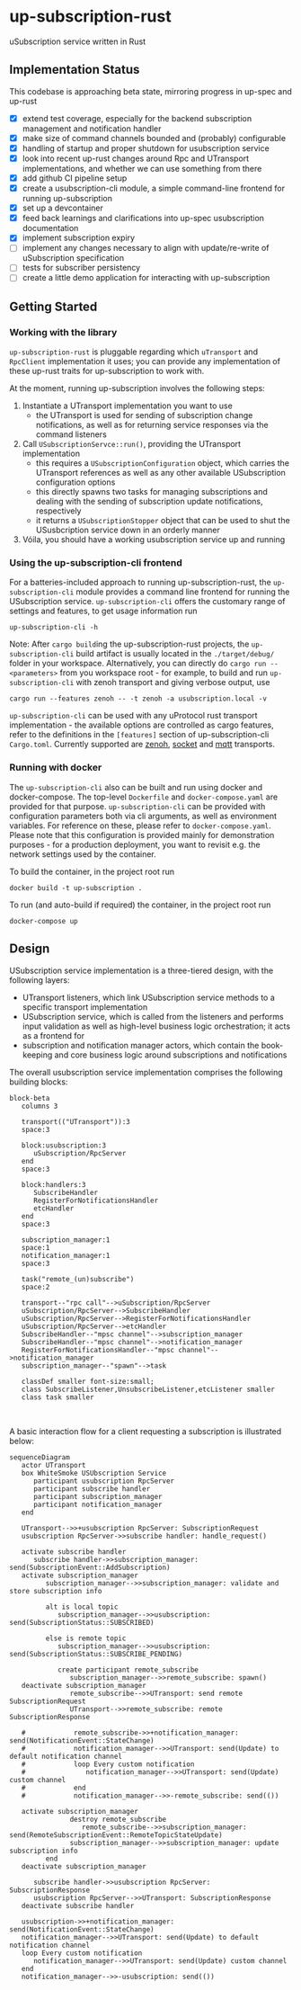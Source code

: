 # up-subscription-rust

uSubscription service written in Rust

## Implementation Status

This codebase is approaching beta state, mirroring progress in up-spec and up-rust

- [x] extend test coverage, especially for the backend subscription management and notification handler
- [x] make size of command channels bounded and (probably) configurable
- [x] handling of startup and proper shutdown for usubscription service
- [x] look into recent up-rust changes around Rpc and UTransport implementations, and whether we can  use something from there
- [x] add github CI pipeline setup
- [x] create a usubscription-cli module, a simple command-line frontend for running up-subscription
- [x] set up a devcontainer
- [x] feed back learnings and clarifications into up-spec usubscription documentation
- [x] implement subscription expiry
- [ ] implement any changes necessary to align with update/re-write of uSubscription specification
- [ ] tests for subscriber persistency
- [ ] create a little demo application for interacting with up-subscription

## Getting Started

### Working with the library

`up-subscription-rust` is pluggable regarding which `uTransport` and `RpcClient` implementation it uses; you can provide any implementation of these up-rust traits for up-subscription to work with.

At the moment, running up-subscription involves the following steps:

1. Instantiate a UTransport implementation you want to use
   - the UTransport is used for sending of subscription change notifications, as well as for returning service responses via the command listeners
2. Call `USubscriptionServce::run()`, providing the UTransport implementation
   - this requires a `USubscriptionConfiguration` object, which carries the UTransport references as well as any other available USubscription configuration options
   - this directly spawns two tasks for managing subscriptions and dealing with the sending of subscription update notifications, respectively
   - it returns a `USubscriptionStopper` object that can be used to shut the USusbcription service down in an orderly manner
3. Vóila, you should have a working usubscription service up and running

### Using the up-subscription-cli frontend

For a batteries-included approach to running up-subscription-rust, the `up-subscription-cli` module provides a command line frontend for running the USubscription service. `up-subscription-cli` offers the customary range of settings and features, to get usage information run

```console
up-subscription-cli -h
```

Note: After `cargo build`ing the up-subscription-rust projects, the `up-subscription-cli` build artifact is usually located in the `./target/debug/` folder in your workspace. Alternatively, you can directly do `cargo run -- <parameters>` from you workspace root - for example, to build and run `up-subscription-cli` with zenoh transport and giving verbose output, use

```console
cargo run --features zenoh -- -t zenoh -a usubscription.local -v
```

`up-subscription-cli` can be used with any uProtocol rust transport implementation - the available options are controlled as cargo features, refer to the definitions in the `[features]` section of up-subscription-cli `Cargo.toml`. Currently supported are [zenoh](https://github.com/eclipse-uprotocol/up-transport-zenoh-rust), [socket](https://github.com/eclipse-uprotocol/up-transport-socket) and [mqtt](https://github.com/eclipse-uprotocol/up-transport-mqtt5-rust) transports.

### Running with docker

The `up-subscription-cli` also can be built and run using docker and docker-compose. The top-level `Dockerfile` and `docker-compose.yaml` are provided for that purpose. `up-subscription-cli` can be provided with configuration parameters both via cli arguments, as well as environment variables. For reference on these, please refer to `docker-compose.yaml`. Please note that this configuration is provided mainly for demonstration purposes - for a production deployment, you want to revisit e.g. the network settings used by the container.

To build the container, in the project root run

```console
docker build -t up-subscription .
```

To run (and auto-build if required) the container, in the project root run

```console
docker-compose up
```

## Design

USubscription service implementation is a three-tiered design, with the following layers:

- UTransport listeners, which link USubscription service methods to a specific transport implementation
- USubscription service, which is called from the listeners and performs input validation as well as high-level business logic orchestration; it acts as a frontend for
- subscription and notification manager actors, which contain the book-keeping and core business logic around subscriptions and notifications

The overall usubscription service implementation comprises the following building blocks:

```mermaid
block-beta
   columns 3

   transport(("UTransport")):3
   space:3

   block:usubscription:3
      uSubscription/RpcServer
   end
   space:3
   
   block:handlers:3
      SubscribeHandler
      RegisterForNotificationsHandler
      etcHandler
   end
   space:3

   subscription_manager:1
   space:1
   notification_manager:1
   space:3

   task("remote_(un)subscribe")
   space:2

   transport--"rpc call"-->uSubscription/RpcServer
   uSubscription/RpcServer-->SubscribeHandler
   uSubscription/RpcServer-->RegisterForNotificationsHandler
   uSubscription/RpcServer-->etcHandler
   SubscribeHandler--"mpsc channel"-->subscription_manager
   SubscribeHandler--"mpsc channel"-->notification_manager
   RegisterForNotificationsHandler--"mpsc channel"-->notification_manager
   subscription_manager--"spawn"-->task

   classDef smaller font-size:small;
   class SubscribeListener,UnsubscribeListener,etcListener smaller
   class task smaller
```

$~$

A basic interaction flow for a client requesting a subscription is illustrated below:

```mermaid
sequenceDiagram
   actor UTransport
   box WhiteSmoke USUbscription Service
      participant usubscription RpcServer
      participant subscribe handler
      participant subscription_manager
      participant notification_manager
   end

   UTransport-->>+usubscription RpcServer: SubscriptionRequest
   usubscription RpcServer->>subscribe handler: handle_request()
   
   activate subscribe handler
      subscribe handler->>subscription_manager: send(SubscriptionEvent::AddSubscription)
   activate subscription_manager
         subscription_manager-->>subscription_manager: validate and store subscription info

         alt is local topic
            subscription_manager-->>usubscription: send(SubscriptionStatus::SUBSCRIBED)

         else is remote topic
            subscription_manager-->>usubscription: send(SubscriptionStatus::SUBSCRIBE_PENDING)

            create participant remote_subscribe
               subscription_manager-->>remote_subscribe: spawn()
   deactivate subscription_manager
               remote_subscribe-->>UTransport: send remote SubscriptionRequest
               UTransport-->>remote_subscribe: remote SubscriptionResponse

   #            remote_subscribe->>+notification_manager: send(NotificationEvent::StateChange)
   #            notification_manager-->>UTransport: send(Update) to default notification channel   
   #            loop Every custom notification
   #               notification_manager-->>UTransport: send(Update) custom channel
   #            end
   #            notification_manager-->>-remote_subscribe: send(())

   activate subscription_manager
               destroy remote_subscribe
                  remote_subscribe-->>subscription_manager: send(RemoteSubscriptionEvent::RemoteTopicStateUpdate)
               subscription_manager-->>subscription_manager: update subscription info
         end
   deactivate subscription_manager

      subscribe handler->>usubscription RpcServer: SubscriptionResponse
      usubscription RpcServer-->>UTransport: SubscriptionResponse
   deactivate subscribe handler

   usubscription->>+notification_manager: send(NotificationEvent::StateChange)
   notification_manager-->>UTransport: send(Update) to default notification channel   
   loop Every custom notification
      notification_manager-->>UTransport: send(Update) custom channel
   end
   notification_manager-->>-usubscription: send(())
```
